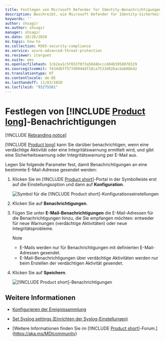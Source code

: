 ```yaml
---
title: Festlegen von Microsoft Defender for Identity-Benachrichtigungen
description: Beschreibt, wie Microsoft Defender for Identity-Sicherheitswarnungen festgelegt werden, damit Sie bei verdächtigen Aktivitäten benachrichtigt werden.
keywords: ''
author: shsagir
ms.author: shsagir
manager: shsagir
ms.date: 10/26/2020
ms.topic: how-to
ms.collection: M365-security-compliance
ms.service: azure-advanced-threat-protection
ms.reviewer: itargoet
ms.suite: ems
ms.openlocfilehash: 1cb2ea1c5f853f6f3a56d4bcccd84b5958078329
ms.sourcegitcommit: f434dbff577d9944df18ca7533d026acdab0bb42
ms.translationtype: HT
ms.contentlocale: de-DE
ms.lasthandoff: 11/03/2020
ms.locfileid: "93275581"
---
```

# <a name="set-product-long-notifications"></a>Festlegen von [!INCLUDE [Product long](includes/product-long.md)]-Benachrichtigungen

[!INCLUDE [Rebranding notice](includes/rebranding.md)]

[!INCLUDE [Product long](includes/product-long.md)] kann Sie darüber benachrichtigen, wenn eine verdächtige Aktivität oder eine Integritätswarnung ermittelt wird, und gibt eine Sicherheitswarnung oder Integritätswarnung per E-Mail aus.

Legen Sie folgende Parameter fest, damit Benachrichtigungen an eine bestimmte E-Mail-Adresse gesendet werden:

1. Klicken Sie im [!INCLUDE [Product short](includes/product-short.md)]-Portal in der Symbolleiste erst auf die Einstellungsoption und dann auf **Konfiguration**.

    ![Symbol für die [!INCLUDE [Product short](includes/product-short.md)]-Konfigurationseinstellungen](media/config-menu.png)

1. Klicken Sie auf **Benachrichtigungen**.
1. Fügen Sie unter **E-Mail-Benachrichtigungen** die E-Mail-Adressen für die Benachrichtigungen hinzu, die Sie empfangen möchten: entweder für neue Warnungen (verdächtige Aktivitäten) oder neue Integritätsprobleme.

    > [!NOTE]
    >
    > - E-Mails werden nur für Benachrichtigungen mit definierten E-Mail-Adressen gesendet.
    > - E-Mail-Benachrichtigungen über verdächtige Aktivitäten werden nur beim Erstellen der verdächtigen Aktivität gesendet.

1. Klicken Sie auf **Speichern**.

    ![[!INCLUDE [Product short](includes/product-short.md)]-Benachrichtigungen](media/notifications.png)

## <a name="see-also"></a>Weitere Informationen

- [Konfigurieren der Ereignissammlung](configure-event-collection.md)

- [Set Syslog settings (Einrichten der Syslog-Einstellungen)](setting-syslog.md)
- [Weitere Informationen finden Sie im [!INCLUDE [Product short](includes/product-short.md)]-Forum.](https://aka.ms/MDIcommunity)

